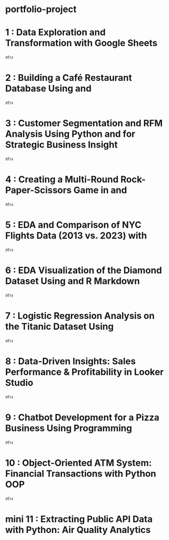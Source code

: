 # portfolio-project

# 1 : Data Exploration and Transformation with  Google Sheets
สร้าง

# 2 : Building a Café Restaurant Database Using  and 
สร้าง

# 3 : Customer Segmentation and RFM Analysis Using Python and  for Strategic Business Insight
สร้าง

# 4 : Creating a Multi-Round Rock-Paper-Scissors Game in  and 
สร้าง

# 5 : EDA and Comparison of NYC Flights Data (2013 vs. 2023) with 
สร้าง

# 6 : EDA Visualization of the Diamond Dataset Using  and R Markdown
สร้าง

# 7 : Logistic Regression Analysis on the Titanic Dataset Using 
สร้าง

# 8 : Data-Driven Insights: Sales Performance & Profitability in Looker Studio
สร้าง

# 9 : Chatbot Development for a Pizza Business Using  Programming
สร้าง

# 10 : Object-Oriented ATM System: Financial Transactions with Python OOP
สร้าง

# mini 11 : Extracting Public API Data with Python: Air Quality Analytics

